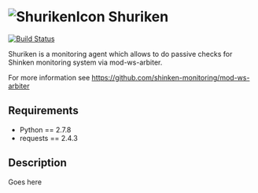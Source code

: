 ![ShurikenIcon](https://cdn1.iconfinder.com/data/icons/iconbeast-lite/30/shuriken.png) Shuriken
=============
[![Build Status](https://travis-ci.org/prawn-cake/shuriken.svg?branch=master)](https://travis-ci.org/prawn-cake/shuriken)

Shuriken is a monitoring agent which allows to do passive checks for Shinken monitoring system via mod-ws-arbiter.

For more information see https://github.com/shinken-monitoring/mod-ws-arbiter

Requirements
------------
* Python == 2.7.8
* requests == 2.4.3

Description
------------

Goes here


